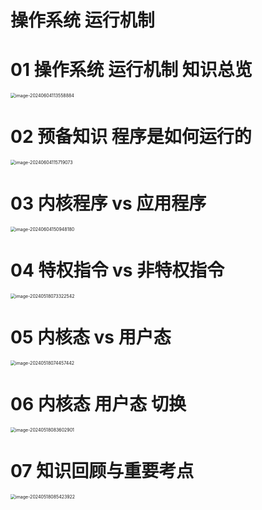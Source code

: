 # 操作系统 运行机制



# 01 操作系统 运行机制 知识总览

<img src="https://cvp.oss-cn-shanghai.aliyuncs.com/picgo/202406041135015.png" alt="image-20240604113558884" style="zoom:50%;" />



# 02 预备知识 程序是如何运行的

<img src="https://cvp.oss-cn-shanghai.aliyuncs.com/picgo/202406041157290.png" alt="image-20240604115719073" style="zoom:50%;" />



# 03 内核程序 vs 应用程序

<img src="https://cvp.oss-cn-shanghai.aliyuncs.com/picgo/202406041509555.png" alt="image-20240604150948180" style="zoom:50%;" />



# 04 特权指令 vs 非特权指令

<img src="https://cvp.oss-cn-shanghai.aliyuncs.com/picgo/202405180733659.png" alt="image-20240518073322542" style="zoom:50%;" />



# 05 内核态 vs 用户态

<img src="https://cvp.oss-cn-shanghai.aliyuncs.com/picgo/202405180744563.png" alt="image-20240518074457442" style="zoom:50%;" />



# 06 内核态 用户态 切换

<img src="https://cvp.oss-cn-shanghai.aliyuncs.com/picgo/202405180836323.png" alt="image-20240518083602901" style="zoom:50%;" />



# 07 知识回顾与重要考点

<img src="https://cvp.oss-cn-shanghai.aliyuncs.com/picgo/202405180854049.png" alt="image-20240518085423922" style="zoom:50%;" />
